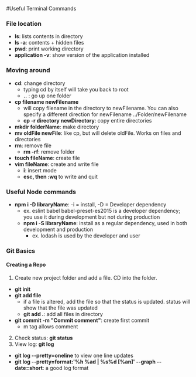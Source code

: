 #Useful Terminal Commands

### File location

- <b>ls</b>: lists contents in directory
- <b>ls -a</b>: contents + hidden files
- <b>pwd</b>: print working directory
- <b>application -v</b>: show version of the application installed


### Moving around
- <b>cd</b>: change directory
  - typing cd by itself will take you back to root
  - <b>..</b> : go up one folder
- <b>cp filename newFilename</b>
  - will copy filename in the directory to newFilename. You can also specify a different direction for newFilename ../Folder/newFilename
  - <b>cp -r directory newDirectory</b>: copy entire directories
- <b>mkdir folderName</b>: make directory
- <b>mv oldFile newFile</b>: like cp, but will delete oldFile. Works on files and directories
- <b>rm</b>: remove file
  - <b>rm -rf</b>: remove folder
- <b>touch fileName</b>: create file
- <b>vim fileName</b>: create and write file
  - <b>i</b>: insert mode
  - <b>esc, then :wq</b> to write and quit

### Useful Node commands
- <b>npm i -D libraryName</b>: -i = install, -D = Developer dependency
  - ex. eslint babel babel-preset-es2015 is a developer dependency; you use it during development but not during production
  - <b>npm i -S libraryName</b>: install as a regular dependency, used in both development and production
    - ex. lodash is used by the developer and user
    
### Git Basics
#### Creating a Repo
1. Create new project folder and add a file. CD into the folder.
  - <b>git init</b>
  - <b>git add file</b>
    - if a file is altered, add the file so that the status is updated. status will show that the file was updated
    - <b>git add .</b>: add all files in directory
  - <b>git commit -m "Commit comment"</b>: create first commit
    - m tag allows comment
2. Check status: <b>git status</b>
3. View log: <b>git log</b>
  - <b>git log --pretty=oneline</b> to view one line updates
  - <b>git log --pretty=format:'%h %ad | %s%d [%an]' --graph --date=short</b>: a good log format
